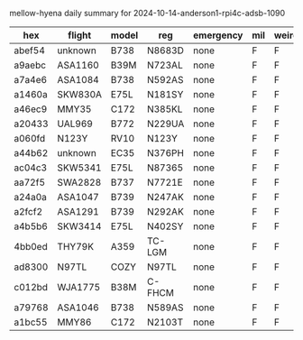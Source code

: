 mellow-hyena daily summary for 2024-10-14-anderson1-rpi4c-adsb-1090

|hex|flight|model|reg|emergency|mil|weirdo|
|--|--|--|--|--|--|--|
|abef54|unknown|B738|N8683D|none|F|F|
|a9aebc|ASA1160|B39M|N723AL|none|F|F|
|a7a4e6|ASA1084|B738|N592AS|none|F|F|
|a1460a|SKW830A|E75L|N181SY|none|F|F|
|a46ec9|MMY35|C172|N385KL|none|F|F|
|a20433|UAL969|B772|N229UA|none|F|F|
|a060fd|N123Y|RV10|N123Y|none|F|F|
|a44b62|unknown|EC35|N376PH|none|F|F|
|ac04c3|SKW5341|E75L|N87365|none|F|F|
|aa72f5|SWA2828|B737|N7721E|none|F|F|
|a24a0a|ASA1047|B739|N247AK|none|F|F|
|a2fcf2|ASA1291|B739|N292AK|none|F|F|
|a4b5b6|SKW3414|E75L|N402SY|none|F|F|
|4bb0ed|THY79K|A359|TC-LGM|none|F|F|
|ad8300|N97TL|COZY|N97TL|none|F|F|
|c012bd|WJA1775|B38M|C-FHCM|none|F|F|
|a79768|ASA1046|B738|N589AS|none|F|F|
|a1bc55|MMY86|C172|N2103T|none|F|F|
